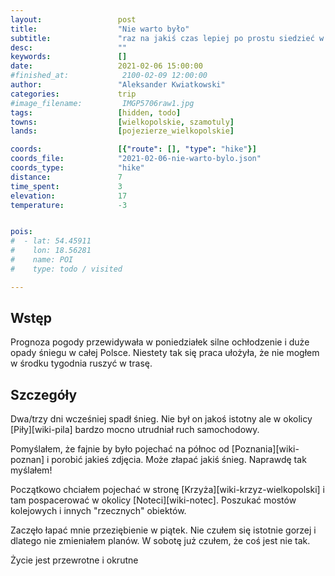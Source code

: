 ```yaml
---
layout:                 post
title:                  "Nie warto było"
subtitle:               "raz na jakiś czas lepiej po prostu siedzieć w domu i odpocząć"
desc:                   ""
keywords:               []
date:                   2021-02-06 15:00:00
#finished_at:            2100-02-09 12:00:00
author:                 "Aleksander Kwiatkowski"
categories:             trip
#image_filename:         IMGP5706raw1.jpg
tags:                   [hidden, todo]
towns:                  [wielkopolskie, szamotuly]
lands:                  [pojezierze_wielkopolskie]

coords:                 [{"route": [], "type": "hike"}]
coords_file:            "2021-02-06-nie-warto-bylo.json"
coords_type:            "hike"
distance:               7
time_spent:             3
elevation:              17
temperature:            -3


pois:
#  - lat: 54.45911
#    lon: 18.56281
#    name: POI
#    type: todo / visited

---
```



## Wstęp

Prognoza pogody przewidywała w poniedziałek silne ochłodzenie i duże opady śniegu
w całej Polsce. Niestety tak się praca ułożyła, że nie mogłem w środku tygodnia
ruszyć w trasę.

## Szczegóły

Dwa/trzy dni wcześniej spadł śnieg. Nie był on jakoś istotny ale w okolicy
[Piły][wiki-pila] bardzo mocno utrudniał ruch samochodowy.

Pomyślałem, że fajnie by było pojechać na północ od [Poznania][wiki-poznan]
i porobić jakieś zdjęcia. Może złapać jakiś śnieg. Naprawdę tak myślałem!

Początkowo chciałem pojechać w stronę [Krzyża][wiki-krzyz-wielkopolski]
i tam pospacerować w okolicy [Noteci][wiki-notec]. Poszukać mostów kolejowych
i innych "rzecznych" obiektów.

Zaczęło łapać mnie przeziębienie w piątek. Nie czułem się istotnie gorzej
i dlatego nie zmieniałem planów. W sobotę już czułem, że coś jest nie tak.


Życie jest przewrotne i okrutne
